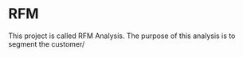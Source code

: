 # RFM

This project is called RFM Analysis. The purpose of this analysis is to segment the customer/
